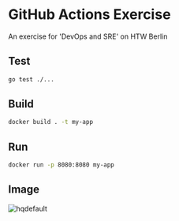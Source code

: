 # GitHub Actions Exercise

An exercise for 'DevOps and SRE' on HTW Berlin

## Test

```bash
go test ./...
```

## Build

```bash
docker build . -t my-app
```

## Run

```bash
docker run -p 8080:8080 my-app
```

## Image
![hqdefault](https://user-images.githubusercontent.com/58855134/142441519-ef6c3e7f-25c3-4419-a98d-8fdff04b9341.jpg)
